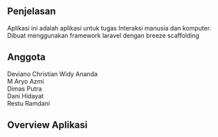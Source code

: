 ## Penjelasan

Aplikasi ini adalah aplikasi untuk tugas Interaksi manusia dan komputer. <br>
Dibuat menggunakan framework laravel dengan breeze scaffolding

## Anggota

Deviano Christian Widy Ananda <br>
M Aryo Azmi <br>
Dimas Putra <br>
Dani Hidayat <br>
Restu Ramdani

## Overview Aplikasi


